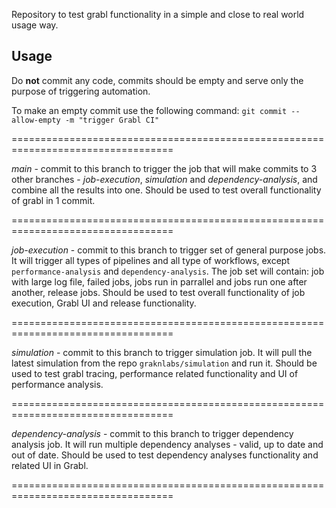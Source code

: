 Repository to test grabl functionality in a simple and close to real world usage way.

## Usage

Do **not** commit any code, commits should be empty and serve only the purpose of triggering automation.

To make an empty commit use the following command:
`git commit --allow-empty -m "trigger Grabl CI"`

==================================================================================

*main* - commit to this branch to trigger the job that will make commits to 3 other branches - *job-execution*, *simulation* and *dependency-analysis*, and combine all the results into one.
Should be used to test overall functionality of grabl in 1 commit.

==================================================================================

*job-execution* - commit to this branch to trigger set of general purpose jobs.
It will trigger all types of pipelines and all type of workflows, except `performance-analysis` and `dependency-analysis`.
The job set will contain: job with large log file, failed jobs, jobs run in parrallel and jobs run one after another, release jobs.
Should be used to test overall functionality of job execution, Grabl UI and release functionality.

==================================================================================

*simulation* - commit to this branch to trigger simulation job.
It will pull the latest simulation from the repo `graknlabs/simulation` and run it.
Should be used to test grabl tracing, performance related functionality and UI of performance analysis.

==================================================================================


*dependency-analysis* - commit to this branch to trigger dependency analysis job.
It will run multiple dependency analyses - valid, up to date and out of date.
Should be used to test dependency analyses functionality and related UI in Grabl.

==================================================================================
